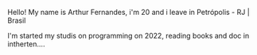 Hello! My name is Arthur Fernandes, i'm 20 and i leave in Petrópolis - RJ | Brasil

I'm started my studis on programming on 2022, reading books and doc in intherten....
